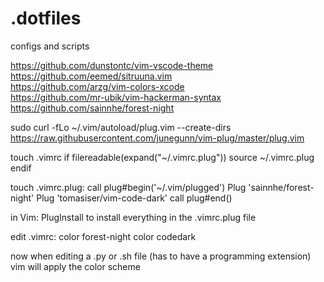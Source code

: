 # .dotfiles
configs and scripts

https://github.com/dunstontc/vim-vscode-theme  
https://github.com/eemed/sitruuna.vim  
https://github.com/arzg/vim-colors-xcode  
https://github.com/mr-ubik/vim-hackerman-syntax  
https://github.com/sainnhe/forest-night  
  
sudo curl -fLo ~/.vim/autoload/plug.vim --create-dirs https://raw.githubusercontent.com/junegunn/vim-plug/master/plug.vim  

touch .vimrc
if filereadable(expand("~/.vimrc.plug"))
     source ~/.vimrc.plug
 endif

touch .vimrc.plug:
call plug#begin('~/.vim/plugged')
Plug 'sainnhe/forest-night'
Plug 'tomasiser/vim-code-dark'
call plug#end()

in Vim:
PlugInstall to install everything in the .vimrc.plug file

edit .vimrc:
color forest-night
color codedark

now when editing a .py or .sh file (has to have a programming extension) vim will apply the color scheme
